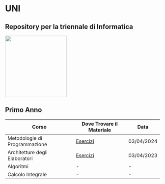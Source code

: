# UNI
## Repository per la triennale di Informatica 
<img src="https://i.pinimg.com/originals/38/83/8d/38838d2369fe10f9e3f03e92bde4883c.gif" width="200px">

## Primo Anno 
  | Corso                          | Dove Trovare il Materiale                                                                                   | Data       |
  |--------------------------------|------------------------------------------------------------------------------------------------------------|------------|
  | Metodologie di Programmazione  | [Esercizi](https://github.com/ajhxia/UNI/tree/main/Esercizi%20-%20Metodologie%20di%20Programmazione)    | 03/04/2024 |
  | Architetture degli Elaboratori | [Esercizi](https://github.com/ajhxia/UNI/tree/main/Esercizi%20-%20Architetture%20degli%20Elaboratori)   | 03/04/2023 |
  | Algoritmi                      | -                                                                                                          | -          |
  | Calcolo Integrale              | -                                                                                                          | -          |

